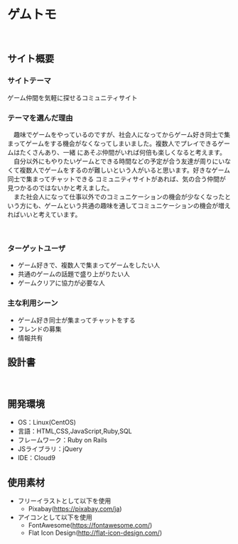 # ゲムトモ
​
## サイト概要
### サイトテーマ
ゲーム仲間を気軽に探せるコミュニティサイト
​
### テーマを選んだ理由
　趣味でゲームをやっているのですが、社会人になってからゲーム好き同士で集まってゲームをする機会がなくなってしまいました。複数人でプレイできるゲームはたくさんあり、一緒
にあそぶ仲間がいれば何倍も楽しくなると考えます。<br>
　自分以外にもやりたいゲームとできる時間などの予定が合う友達が周りにいなくて複数人でゲームをするのが難しいという人がいると思います。好きなゲーム同士で集まってチャットできる
コミュニティサイトがあれば、気の合う仲間が見つかるのではないかと考えました。<br>
　また社会人になって仕事以外でのコミュニケーションの機会が少なくなったという方にも、ゲームという共通の趣味を通してコミュニケーションの機会が増えればいいと考えています。

​
​
### ターゲットユーザ
- ゲーム好きで、複数人で集まってゲームをしたい人
- 共通のゲームの話題で盛り上がりたい人
- ゲームクリアに協力が必要な人
​
### 主な利用シーン
- ゲーム好き同士が集まってチャットをする
- フレンドの募集
- 情報共有
​
## 設計書
​
## 開発環境
- OS：Linux(CentOS)
- 言語：HTML,CSS,JavaScript,Ruby,SQL
- フレームワーク：Ruby on Rails
- JSライブラリ：jQuery
- IDE：Cloud9
​
## 使用素材
- フリーイラストとして以下を使用
  - Pixabay(https://pixabay.com/ja)
- アイコンとして以下を使用
  - FontAwesome(https://fontawesome.com/)
  - Flat Icon Design(http://flat-icon-design.com/)